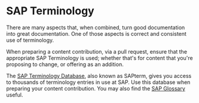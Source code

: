 # SAP Terminology

There are many aspects that, when combined, turn good documentation into great documentation. One of those aspects is correct and consistent use of terminology.

When preparing a content contribution, via a pull request, ensure that the appropriate SAP Terminology is used; whether that's for content that you're proposing to change, or offering as an addition.

The [SAP Terminology Database][sap-term], also known as SAPterm, gives you access to thousands of terminology entries in use at SAP. Use this database when preparing your content contribution. You may also find the [SAP Glossary][sap-glossary] useful.


[sap-term]: http://www.sapterm.com/
[sap-glossary]: https://help.sap.com/glossary/
